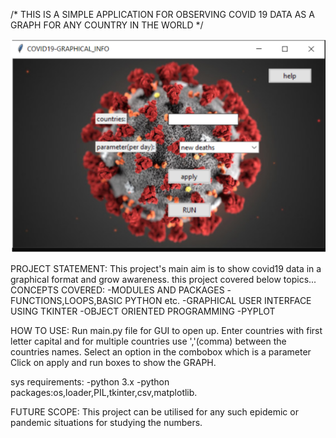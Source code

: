 /* THIS IS A SIMPLE APPLICATION FOR OBSERVING COVID 19 DATA AS A GRAPH FOR ANY COUNTRY IN THE WORLD  */ 


![representational image](https://github.com/pruthvi51/covid19/blob/master/pics/pic1.PNG)

PROJECT STATEMENT:
This project's main aim is to show covid19 data in a graphical format and grow awareness.
this project covered below topics...
CONCEPTS COVERED:
-MODULES AND PACKAGES
-FUNCTIONS,LOOPS,BASIC PYTHON etc.
-GRAPHICAL USER INTERFACE USING TKINTER
-OBJECT ORIENTED PROGRAMMING
-PYPLOT

HOW TO USE:
Run main.py file for GUI to open up.
Enter countries with first letter capital and for multiple countries use ','(comma) between the countries names.
Select an option in the combobox which is a parameter
Click on apply and run boxes to show the GRAPH.

sys requirements:
-python 3.x
-python packages:os,loader,PIL,tkinter,csv,matplotlib.

FUTURE SCOPE:
This project can be utilised for any such epidemic or pandemic situations for studying the numbers.
